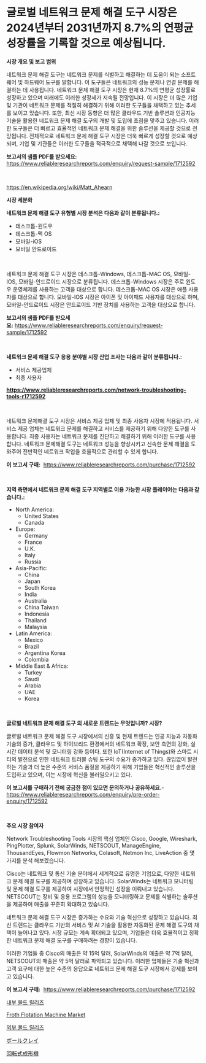 <p><h1>글로벌 네트워크 문제 해결 도구 시장은 2024년부터 2031년까지 8.7%의 연평균 성장률을 기록할 것으로 예상됩니다.</h1></p><p><strong>시장 개요 및 보고 범위</strong></p>
<p><p>네트워크 문제 해결 도구는 네트워크 문제를 식별하고 해결하는 데 도움이 되는 소프트웨어 및 하드웨어 도구를 말합니다. 이 도구들은 네트워크의 성능 문제나 연결 문제를 해결하는 데 사용됩니다. 네트워크 문제 해결 도구 시장은 현재 8.7%의 연평균 성장률로 성장하고 있으며 미래에도 이러한 성장세가 지속될 전망입니다. 이 시장은 더 많은 기업 및 기관이 네트워크 문제를 적절히 해결하기 위해 이러한 도구들을 채택하고 있는 추세를 보이고 있습니다. 또한, 최신 시장 동향은 더 많은 클라우드 기반 솔루션과 인공지능 기술을 활용한 네트워크 문제 해결 도구의 개발 및 도입에 초점을 맞추고 있습니다. 이러한 도구들은 더 빠르고 효율적인 네트워크 문제 해결을 위한 솔루션을 제공할 것으로 전망됩니다. 전체적으로 네트워크 문제 해결 도구 시장은 더욱 빠르게 성장할 것으로 예상되며, 기업 및 기관들은 이러한 도구들을 적극적으로 채택해 나갈 것으로 보입니다.</p></p>
<p><strong>보고서의 샘플 PDF를 받으세요:</strong> <a href="https://www.reliableresearchreports.com/enquiry/request-sample/1712592">https://www.reliableresearchreports.com/enquiry/request-sample/1712592</a></p>
<p>&nbsp;</p>
<p><a href="https://en.wikipedia.org/wiki/Matt_Ahearn">https://en.wikipedia.org/wiki/Matt_Ahearn</a></p>
<p><strong>시장 세분화</strong></p>
<p><strong>네트워크 문제 해결 도구 유형별 시장 분석은 다음과 같이 분류됩니다.:</strong></p>
<p><ul><li>데스크톱-윈도우</li><li>데스크톱-맥 OS</li><li>모바일-iOS</li><li>모바일 안드로이드</li></ul></p>
<p>&nbsp;</p>
<p><p>네트워크 문제 해결 도구 시장은 데스크톱-Windows, 데스크톱-MAC OS, 모바일-IOS, 모바일-안드로이드 시장으로 분류됩니다. 데스크톱-Windows 시장은 주로 윈도우 운영체제를 사용하는 고객을 대상으로 합니다. 데스크톱-MAC OS 시장은 애플 사용자를 대상으로 합니다. 모바일-IOS 시장은 아이폰 및 아이패드 사용자를 대상으로 하며, 모바일-안드로이드 시장은 안드로이드 기반 장치를 사용하는 고객을 대상으로 합니다.</p></p>
<p><strong>보고서의 샘플 PDF를 받으세요:</strong>&nbsp;<a href="https://www.reliableresearchreports.com/enquiry/request-sample/1712592">https://www.reliableresearchreports.com/enquiry/request-sample/1712592</a></p>
<p>&nbsp;</p>
<p><strong> 네트워크 문제 해결 도구 응용 분야별 시장 산업 조사는 다음과 같이 분류됩니다.:</strong></p>
<p><ul><li>서비스 제공업체</li><li>최종 사용자</li></ul></p>
<p><strong><a href="https://www.reliableresearchreports.com/network-troubleshooting-tools-r1712592">https://www.reliableresearchreports.com/network-troubleshooting-tools-r1712592</a></strong></p>
<p>&nbsp;</p>
<p><p>네트워크 문제해결 도구 시장은 서비스 제공 업체 및 최종 사용자 시장에 적용됩니다. 서비스 제공 업체는 네트워크 문제를 해결하고 서비스를 제공하기 위해 다양한 도구를 사용합니다. 최종 사용자는 네트워크 문제를 진단하고 해결하기 위해 이러한 도구를 사용합니다. 네트워크 문제해결 도구는 네트워크 성능을 향상시키고 신속한 문제 해결을 도와주어 전반적인 네트워크 작업을 효율적으로 관리할 수 있게 합니다.</p></p>
<p><strong>이 보고서 구매:</strong>&nbsp; <a href="https://www.reliableresearchreports.com/purchase/1712592">https://www.reliableresearchreports.com/purchase/1712592</a></p>
<p>&nbsp;</p>
<p><strong>지역 측면에서 네트워크 문제 해결 도구 지역별로 이용 가능한 시장 플레이어는 다음과 같습니다.:</strong></p>
<p><ul>
    <li>
        North America:
        <ul>
            <li>United States</li>
            <li>Canada</li>
        </ul>
    </li>
    <li>
        Europe:
        <ul>
            <li>Germany</li>
            <li>France</li>
            <li>U.K.</li>
            <li>Italy</li>
            <li>Russia</li>
        </ul>
    </li>
    <li>
        Asia-Pacific:
        <ul>
            <li>China</li>
            <li>Japan</li>
            <li>South Korea</li>
            <li>India</li>
            <li>Australia</li>
            <li>China Taiwan</li>
            <li>Indonesia</li>
            <li>Thailand</li>
            <li>Malaysia</li>
        </ul>
    </li>
    <li>
        Latin America:
        <ul>
            <li>Mexico</li>
            <li>Brazil</li>
            <li>Argentina Korea</li>
            <li>Colombia</li>
        </ul>
    </li>
    <li>
        Middle East & Africa:
        <ul>
            <li>Turkey</li>
            <li>Saudi</li>
            <li>Arabia</li>
            <li>UAE</li>
            <li>Korea</li>
        </ul>
    </li>
    </ul></p>
<p>&nbsp;</p>
<p><strong>글로벌 네트워크 문제 해결 도구 의 새로운 트렌드는 무엇입니까? 시장?</strong></p>
<p><p>글로벌 네트워크 문제 해결 도구 시장에서의 신흥 및 현재 트렌드는 인공 지능과 자동화 기술의 증가, 클라우드 및 하이브리드 환경에서의 네트워크 확장, 보안 측면의 강화, 실시간 데이터 분석 및 모니터링 강화 등이다. 또한 IoT(Internet of Things)와 스마트 시티의 발전으로 인한 네트워크 트러블 슈팅 도구의 수요가 증가하고 있다. 끊임없이 발전하는 기술과 더 높은 수준의 서비스 품질을 제공하기 위해 기업들은 혁신적인 솔루션을 도입하고 있으며, 이는 시장에 혁신을 불러일으키고 있다.</p></p>
<p><strong>이 보고서를 구매하기 전에 궁금한 점이 있으면 문의하거나 공유하세요.</strong>- <a href="https://www.reliableresearchreports.com/enquiry/pre-order-enquiry/1712592">https://www.reliableresearchreports.com/enquiry/pre-order-enquiry/1712592</a></p>
<p>&nbsp;</p>
<p><strong>주요 시장 참여자</strong></p>
<p><p>Network Troubleshooting Tools 시장의 핵심 업체인 Cisco, Google, Wireshark, PingPlotter, Splunk, SolarWinds, NETSCOUT, ManageEngine, ThousandEyes, Flowmon Networks, Colasoft, Netmon Inc, LiveAction 중 몇 가지를 분석 해보겠습니다. </p><p>Cisco는 네트워크 및 통신 기술 분야에서 세계적으로 유명한 기업으로, 다양한 네트워크 문제 해결 도구를 제공하며 성장하고 있습니다. SolarWinds는 네트워크 모니터링 및 문제 해결 도구를 제공하여 시장에서 안정적인 성장을 이뤄내고 있습니다. NETSCOUT는 장비 및 응용 프로그램의 성능을 모니터링하고 문제를 식별하는 솔루션을 제공하여 매출을 꾸준히 확대하고 있습니다.</p><p>네트워크 문제 해결 도구 시장은 증가하는 수요와 기술 혁신으로 성장하고 있습니다. 최신 트렌드는 클라우드 기반의 서비스 및 AI 기술을 활용한 자동화된 문제 해결 도구의 채택이 늘어나고 있다. 시장 규모는 계속 확대되고 있으며, 기업들은 더욱 효율적이고 정확한 네트워크 문제 해결 도구를 구매하려는 경향이 있습니다.</p><p>이러한 기업들 중 Cisco의 매출은 약 15억 달러, SolarWinds의 매출은 약 7억 달러, NETSCOUT의 매출은 약 5억 달러로 파악되고 있습니다. 이러한 업체들은 기술 혁신과 고객 요구에 대한 높은 수준의 응답으로 네트워크 문제 해결 도구 시장에서 강세를 보이고 있습니다.</p></p>
<p><strong>이 보고서 구매:</strong>&nbsp;&nbsp;<a href="https://www.reliableresearchreports.com/purchase/1712592">https://www.reliableresearchreports.com/purchase/1712592</a></p>
<p><p><a href="https://github.com/hxzi07639916/Market-Research-Report-List-2/blob/main/9252037168164.md">내부 몰드 릴리즈</a></p><p><a href="https://issuu.com/reportprime-2/docs/froth-flotation-machine-market-size-2030.pptx">Froth Flotation Machine Market</a></p><p><a href="https://github.com/Hubertstyenger6685/Market-Research-Report-List-2/blob/main/2500882168165.md">외부 몰드 릴리즈</a></p><p><a href="https://github.com/oqoeusbvpadwjs08/Market-Research-Report-List-2/blob/main/7392061156921.md">ボールクレイ</a></p><p><a href="https://github.com/KaliMetz2023/Market-Research-Report-List-1/blob/main/5795099156920.md">回転式成形機</a></p></p>